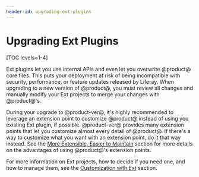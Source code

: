 ```yaml
---
header-id: upgrading-ext-plugins
---
```


# Upgrading Ext Plugins

[TOC levels=1-4]

Ext plugins let you use internal APIs and even let you overwrite @product@ core
files. This puts your deployment at risk of being incompatible with security,
performance, or feature updates released by Liferay. When upgrading to a new
version of @product@, you must review all changes and manually modify your Ext
projects to merge your changes with @product@'s.

During your upgrade to @product-ver@, it's highly recommended to leverage an
extension point to customize @product@ instead of using you existing Ext plugin,
if possible. @product-ver@ provides many extension points that let you customize
almost every detail of @product@. If there's a way to customize what you want
with an extension point, do it that way instead. See the
[More Extensible, Easier to Maintain](/docs/7-0/tutorials/-/knowledge_base/t/benefits-of-liferay-7-for-liferay-6-developers#more-extensible-easier-to-maintain)
section for more details on the advantages of using @product@'s extension
points.

For more information on Ext projects, how to decide if you need one, and how to
manage them, see the
[Customization with Ext](/docs/7-0/tutorials/-/knowledge_base/t/advanced-customization-with-ext-plugins)
section.
